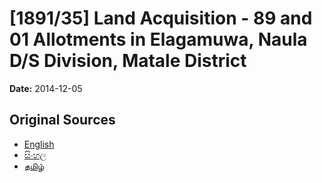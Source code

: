 # [1891/35] Land Acquisition - 89 and 01 Allotments in Elagamuwa, Naula D/S Division, Matale District

**Date:** 2014-12-05

## Original Sources

- [English](https://documents.gov.lk/view/extra-gazettes/2014/12/1891-35_E.pdf)
- [සිංහල](https://documents.gov.lk/view/extra-gazettes/2014/12/1891-35_S.pdf)
- [தமிழ்](https://documents.gov.lk/view/extra-gazettes/2014/12/1891-35_T.pdf)
